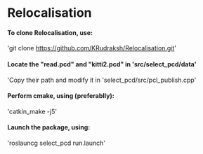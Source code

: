 # Relocalisation

#### To clone Relocalisation, use:
'git clone https://github.com/KRudraksh/Relocalisation.git'

#### Locate the "read.pcd" and "kitti2.pcd" in 'src/select_pcd/data'
'Copy their path and modify it in 'select_pcd/src/pcl_publish.cpp'

#### Perform cmake, using (preferablly):
'catkin_make -j5'

#### Launch the package, using:
'roslauncg select_pcd run.launch'
